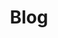 ---
title: "Blog"
permalink: /blog/
layout: posts
author_profile: true
entries_layout: list
show_date: true
paginate: 5
classes: wide
--- 